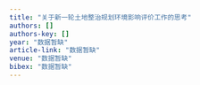```yaml
---
title: "关于新一轮土地整治规划环境影响评价工作的思考"
authors: []
authors-key: []
year: "数据暂缺"
article-link: "数据暂缺"
venue: "数据暂缺"
bibex: "数据暂缺"
---
```

